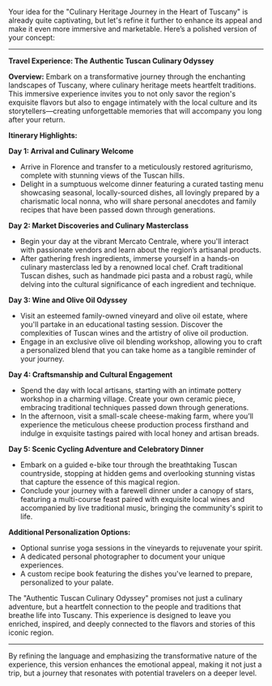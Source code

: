 Your idea for the "Culinary Heritage Journey in the Heart of Tuscany" is already quite captivating, but let's refine it further to enhance its appeal and make it even more immersive and marketable. Here’s a polished version of your concept:

---

**Travel Experience: The Authentic Tuscan Culinary Odyssey**

**Overview:**
Embark on a transformative journey through the enchanting landscapes of Tuscany, where culinary heritage meets heartfelt traditions. This immersive experience invites you to not only savor the region's exquisite flavors but also to engage intimately with the local culture and its storytellers—creating unforgettable memories that will accompany you long after your return.

**Itinerary Highlights:**

**Day 1: Arrival and Culinary Welcome**
- Arrive in Florence and transfer to a meticulously restored agriturismo, complete with stunning views of the Tuscan hills.
- Delight in a sumptuous welcome dinner featuring a curated tasting menu showcasing seasonal, locally-sourced dishes, all lovingly prepared by a charismatic local nonna, who will share personal anecdotes and family recipes that have been passed down through generations.

**Day 2: Market Discoveries and Culinary Masterclass**
- Begin your day at the vibrant Mercato Centrale, where you'll interact with passionate vendors and learn about the region’s artisanal products.
- After gathering fresh ingredients, immerse yourself in a hands-on culinary masterclass led by a renowned local chef. Craft traditional Tuscan dishes, such as handmade pici pasta and a robust ragù, while delving into the cultural significance of each ingredient and technique.

**Day 3: Wine and Olive Oil Odyssey**
- Visit an esteemed family-owned vineyard and olive oil estate, where you'll partake in an educational tasting session. Discover the complexities of Tuscan wines and the artistry of olive oil production.
- Engage in an exclusive olive oil blending workshop, allowing you to craft a personalized blend that you can take home as a tangible reminder of your journey.

**Day 4: Craftsmanship and Cultural Engagement**
- Spend the day with local artisans, starting with an intimate pottery workshop in a charming village. Create your own ceramic piece, embracing traditional techniques passed down through generations.
- In the afternoon, visit a small-scale cheese-making farm, where you’ll experience the meticulous cheese production process firsthand and indulge in exquisite tastings paired with local honey and artisan breads.

**Day 5: Scenic Cycling Adventure and Celebratory Dinner**
- Embark on a guided e-bike tour through the breathtaking Tuscan countryside, stopping at hidden gems and overlooking stunning vistas that capture the essence of this magical region.
- Conclude your journey with a farewell dinner under a canopy of stars, featuring a multi-course feast paired with exquisite local wines and accompanied by live traditional music, bringing the community's spirit to life.

**Additional Personalization Options:**
- Optional sunrise yoga sessions in the vineyards to rejuvenate your spirit.
- A dedicated personal photographer to document your unique experiences.
- A custom recipe book featuring the dishes you've learned to prepare, personalized to your palate.

The "Authentic Tuscan Culinary Odyssey" promises not just a culinary adventure, but a heartfelt connection to the people and traditions that breathe life into Tuscany. This experience is designed to leave you enriched, inspired, and deeply connected to the flavors and stories of this iconic region.

---

By refining the language and emphasizing the transformative nature of the experience, this version enhances the emotional appeal, making it not just a trip, but a journey that resonates with potential travelers on a deeper level.